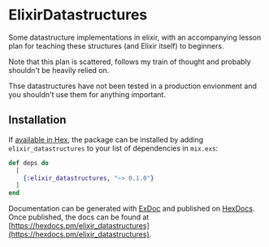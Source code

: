 # ElixirDatastructures

Some datastructure implementations in elixir, with an accompanying lesson plan for teaching these
structures (and Elixir itself) to beginners.

Note that this plan is scattered, follows my train of thought and probably shouldn't be heavily
relied on.

Thse datastructures have not been tested in a production envionment and you shouldn't use them for
anything important.

## Installation

If [available in Hex](https://hex.pm/docs/publish), the package can be installed
by adding `elixir_datastructures` to your list of dependencies in `mix.exs`:

```elixir
def deps do
  [
    {:elixir_datastructures, "~> 0.1.0"}
  ]
end
```

Documentation can be generated with [ExDoc](https://github.com/elixir-lang/ex_doc)
and published on [HexDocs](https://hexdocs.pm). Once published, the docs can
be found at [https://hexdocs.pm/elixir_datastructures](https://hexdocs.pm/elixir_datastructures).

